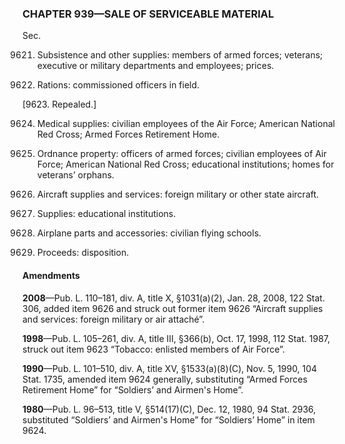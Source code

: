 ### **CHAPTER 939—SALE OF SERVICEABLE MATERIAL** ###

Sec.

9621. Subsistence and other supplies: members of armed forces; veterans; executive or military departments and employees; prices.

9622. Rations: commissioned officers in field.

[9623. Repealed.]

9624. Medical supplies: civilian employees of the Air Force; American National Red Cross; Armed Forces Retirement Home.

9625. Ordnance property: officers of armed forces; civilian employees of Air Force; American National Red Cross; educational institutions; homes for veterans’ orphans.

9626. Aircraft supplies and services: foreign military or other state aircraft.

9627. Supplies: educational institutions.

9628. Airplane parts and accessories: civilian flying schools.

9629. Proceeds: disposition.

#### Amendments ####

**2008**—Pub. L. 110–181, div. A, title X, §1031(a)(2), Jan. 28, 2008, 122 Stat. 306, added item 9626 and struck out former item 9626 “Aircraft supplies and services: foreign military or air attaché”.

**1998**—Pub. L. 105–261, div. A, title III, §366(b), Oct. 17, 1998, 112 Stat. 1987, struck out item 9623 “Tobacco: enlisted members of Air Force”.

**1990**—Pub. L. 101–510, div. A, title XV, §1533(a)(8)(C), Nov. 5, 1990, 104 Stat. 1735, amended item 9624 generally, substituting “Armed Forces Retirement Home” for “Soldiers’ and Airmen's Home”.

**1980**—Pub. L. 96–513, title V, §514(17)(C), Dec. 12, 1980, 94 Stat. 2936, substituted “Soldiers’ and Airmen's Home” for “Soldiers’ Home” in item 9624.